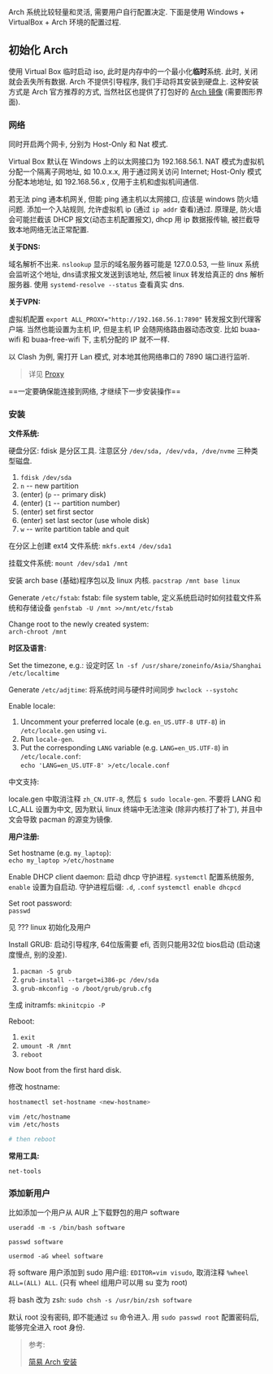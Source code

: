 Arch 系统比较轻量和灵活, 需要用户自行配置决定. 下面是使用 Windows + VirtualBox + Arch 环境的配置过程.


## 初始化 Arch

使用 Virtual Box 临时启动 iso, 此时是内存中的一个最小化**临时**系统. 此时, 关闭就会丢失所有数据. Arch 不提供引导程序, 我们手动将其安装到硬盘上.
这种安装方式是 Arch 官方推荐的方式, 当然社区也提供了打包好的 [Arch 镜像](https://gitlab.archlinux.org/archlinux/arch-boxes) (需要图形界面).

### 网络

同时开启两个网卡, 分别为 Host-Only 和 Nat 模式.

Virtual Box 默认在 Windows 上的以太网接口为 192.168.56.1. NAT 模式为虚拟机分配一个隔离子网地址, 如 10.0.x.x, 用于通过网关访问 Internet; Host-Only 模式分配本地地址, 如 192.168.56.x , 仅用于主机和虚拟机间通信.

若无法 ping 通本机网关, 但能 ping 通主机以太网接口, 应该是 windows 防火墙问题. 添加一个入站规则, 允许虚拟机 ip (通过 `ip addr` 查看)通过. 原理是, 防火墙会可能拦截该 DHCP 报文(动态主机配置报文), dhcp 用 ip 数据报传输, 被拦截导致本地网络无法正常配置.

**关于DNS:**

域名解析不出来. `nslookup` 显示的域名服务器可能是 127.0.0.53, 一些 linux 系统会监听这个地址, dns请求报文发送到该地址, 然后被 linux 转发给真正的 dns 解析服务器. 使用 `systemd-resolve --status` 查看真实 dns.

**关于VPN:**

虚拟机配置 `export ALL_PROXY="http://192.168.56.1:7890"` 转发报文到代理客户端. 当然也能设置为主机 IP, 但是主机 IP 会随网络路由器动态改变. 比如 buaa-wifi 和 buaa-free-wifi 下, 主机分配的 IP 就不一样.

以 Clash 为例, 需打开 Lan 模式, 对本地其他网络串口的 7890 端口进行监听.

> 详见 [Proxy](../../../Network/VPN/Proxy.md)

==一定要确保能连接到网络, 才继续下一步安装操作==


### 安装

**文件系统:**

硬盘分区: fdisk 是分区工具. 注意区分 `/dev/sda, /dev/vda, /dve/nvme` 三种类型磁盘.
1.  `fdisk /dev/sda`
2.  `n` -- new partition
3.  (enter) (`p` -- primary disk)
4.  (enter) (`1` -- partition number)
5.  (enter) set first sector
6.  (enter) set last sector (use whole disk)
7.  `w` -- write partition table and quit

在分区上创建 ext4 文件系统:
`mkfs.ext4 /dev/sda1`

挂载文件系统:
`mount /dev/sda1 /mnt`

安装 arch base (基础)程序包以及 linux 内核.
`pacstrap /mnt base linux`  

Generate `/etc/fstab`:  fstab: file system table, 定义系统启动时如何挂载文件系统和存储设备
`genfstab -U /mnt >>/mnt/etc/fstab`

Change root to the newly created system:  
`arch-chroot /mnt`

**时区及语言:**

Set the timezone, e.g.:  设定时区
`ln -sf /usr/share/zoneinfo/Asia/Shanghai /etc/localtime`

Generate `/etc/adjtime`: 将系统时间与硬件时间同步
`hwclock --systohc`

Enable locale:

1.  Uncomment your preferred locale (e.g. `en_US.UTF-8 UTF-8`) in `/etc/locale.gen` using `vi`.
2.  Run `locale-gen`.
3.  Put the corresponding `LANG` variable (e.g. `LANG=en_US.UTF-8`) in `/etc/locale.conf`:  
    `echo 'LANG=en_US.UTF-8' >/etc/locale.conf`

中文支持: 

locale.gen 中取消注释 `zh_CN.UTF-8`, 然后 `$ sudo locale-gen`. 不要将 LANG 和 LC_ALL 设置为中文, 因为默认 linux 终端中无法渲染 (除非内核打了补丁), 并且中文会导致 pacman 的源变为镜像.

**用户注册:**

Set hostname (e.g. `my_laptop`):  
`echo my_laptop >/etc/hostname`

Enable DHCP client daemon:  启动 dhcp 守护进程. `systemctl` 配置系统服务, `enable` 设置为自启动. 守护进程后缀: `.d`, `.conf`
`systemctl enable dhcpcd`

Set root password:  
`passwd`  

见 ??? linux 初始化及用户

Install GRUB: 启动引导程序, 64位版需要 efi, 否则只能用32位 bios启动 (启动速度慢点, 别的没差).

1.  `pacman -S grub`
2.  `grub-install --target=i386-pc /dev/sda`
3.  `grub-mkconfig -o /boot/grub/grub.cfg`

生成 initramfs: `mkinitcpio -P`

Reboot:

1.  `exit`
2.  `umount -R /mnt`
3.  `reboot`

Now boot from the first hard disk.

修改 hostname:

```bash
hostnamectl set-hostname <new-hostname>

vim /etc/hostname
vim /etc/hosts

# then reboot
```

**常用工具:**

`net-tools`

### 添加新用户

比如添加一个用户从 AUR 上下载野包的用户 software

`useradd -m -s /bin/bash software`

`passwd software`

`usermod -aG wheel software` 

将 software 用户添加到 sudo 用户组: `EDITOR=vim visudo`, 取消注释 `%wheel ALL=(ALL) ALL`. (只有 wheel 组用户可以用 su 变为 root)

将 bash 改为 zsh: `sudo chsh -s /usr/bin/zsh software`

默认 root 没有密码, 即不能通过 `su` 命令进入. 用 `sudo passwd root` 配置密码后, 能够完全进入 root 身份.

> 参考: 
> 
> [简易 Arch 安装](https://gist.github.com/thomasheller/5b9b18917bbaabceb4f629b793428ee2)